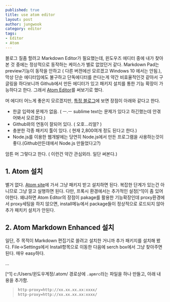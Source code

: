 ```yaml
---
published: true
title: use atom editor
layout: post
author: jungwook
category: editor
tags:
- Editor
- Atom
---
```


블로그 질좀 할려고 Markdown Editor가 필요했는데, 윈도우즈 에디터 중에 내가 찾아본 것 중에는 정상적으로 동작하는 케이스가 별로 없었던거 같다. Markdown Pad는 preview기능이 동작을 안하고 ( 다른 버젼에선 모르겠고 Windows 10 에서는 안됨.), 막상 단순 에디터임에도 불구하고 단독에디터를 쓴다는게 약간 비효율적인것 같아서 구글링을 하다보니까 Github에서 만든 에디터가 있고 패키지 설치를 통한 기능 확장이 가능하다고 한다. 그래서 [Atom Editor](http://bit.ly/2cpNhRy)를 써보기로 했다.

머 에디터 어느게 좋은지 모르겠지만, [특정 블로그](http://bit.ly/2df8GDb)에 보면 장점이 아래와 같다고 한다.

+ 한글 입력에 문제가 없음. ( ㅡ.ㅡ sublime text는 문제가 있다고 하긴했는데 안겪어봐서 모르겠다.)
+ Github와의 연동이 잘되어 있다. ( 오호...리얼? )
+ 충분한 각종 패키지 툴이 있다. ( 현재 2,800여개 정도 된다고 한다.)
+ Node.js를 이용한 웹개발에는 당연히 Node.js에서 만든 프로그램을 사용하는것이 좋다.(Github만든데에서 Node.js 만들었다고?)

암튼 머 그렇다고 한다. ( 이런건 약간 관심외라. 일단 써본다.)

## 1. Atom 설치
별거 없다. [Atom site](http://bit.ly/2cpNhRy)에 가서 그냥 패키지 받고 설치하면 된다. 복잡한 단계가 있는건 아니므로 그냥 깔고 실행하면 된다. 다만, 프록시 환경에서는 추가적인 설정[^1]이 좀 있어야한다. 왜냐하면 Atom Editor의 장점이 pakage를 활용한 기능확장인데 proxy환경에서 proxy세팅을 하지 않으면, install메뉴에서 package들이 정상적으로 로드되지 않아 추가 패치키 설치가 안된다.

## 2. Atom Markdown Enhanced 설치
일단, 주 목적이 Markdown 편집기로 쓸려고 설치한 거니까 추가 패키지를 설치해 봤다. File->Settings에서 Install항목으로 이동한 다음에 serch box에서 그냥 찾아주면 된다. 매우 easy하다.

...

[^1] c:/Users/윈도우계정/.atom/ 경로상에 `.apmrc`라는 파일을 하나 만들고, 아래 내용을 추가함.


>```bash
>http-proxy=http://xx.xx.xx.xx:xxxx/
>http-proxy=http://xx.xx.xx.xx:xxxx/
>```


